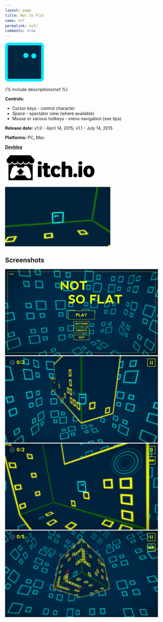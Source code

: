 ```yaml
---
layout: page
title: Not So Flat
name: nsf
permalink: nsf/
comments: true
---
```


<div class="row">
	<div class="col-xs-2"><div class="thumbnail"><img src="/images/nsf/icon.png" alt="..."></div></div>
	<div class="col-xs-9">
		<p>
		{% include descriptions/nsf %}
		</p>
		<p>
			<b>Controls:</b>
			<ul>
				<li>Cursor keys - control character</li>
				<li>Space - spectator view (where available)</li>
				<li>Mouse or various hotkeys - menu navigation (see tips)</li>
			</ul>
		</p>
		<p><b>Release date:</b> v1.0 - April 14, 2015; v1.1 - July 14, 2015</p>
		<p><b>Platforms:</b> PC, Mac</p>
		<p><b><a href="{% post_url 2015-03-22-nsf-devblog %}">Devblog</a></b>
		<p>
			<a target="_blank" href="http://0xc0dec.itch.io/notsoflat">
				<img src="/images/itchio_btn.png" class="store-button-image">
			</a>
		</p>
	</div>
</div>

<div class="row text-center margined20">
	<img src="/images/nsf/screenshots/gameplay.gif"/>
</div>

<div class="row">
	<div class="col-xs-12">
		<h2>Screenshots</h2>
		<div class="row">
			<div class="col-xs-6">
				<a class="thumbnail lightbox" rel="gallery" href="/images/nsf/screenshots/1.png" target="_blank">
					<img src="/images/nsf/screenshots/1.png"/>
				</a>
				<a class="thumbnail lightbox" rel="gallery" href="/images/nsf/screenshots/3.png" target="_blank">
					<img src="/images/nsf/screenshots/3.png"/>
				</a>
			</div>
			<div class="col-xs-6">
				<a class="thumbnail lightbox" rel="gallery" href="/images/nsf/screenshots/4.png" target="_blank">
					<img src="/images/nsf/screenshots/4.png"/>
				</a>
				<a class="thumbnail lightbox" rel="gallery" href="/images/nsf/screenshots/5.png" target="_blank">
					<img src="/images/nsf/screenshots/5.png"/>
				</a>
			</div>
		</div>
	</div>
</div>
